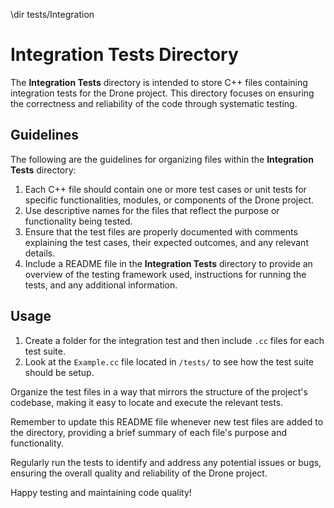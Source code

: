 \dir tests/Integration

# Integration Tests Directory

The **Integration Tests** directory is intended to store C++ files containing integration tests for the Drone project. This directory focuses on ensuring the correctness and reliability of the code through systematic testing.

## Guidelines

The following are the guidelines for organizing files within the **Integration Tests** directory:

1. Each C++ file should contain one or more test cases or unit tests for specific functionalities, modules, or components of the Drone project.
2. Use descriptive names for the files that reflect the purpose or functionality being tested.
3. Ensure that the test files are properly documented with comments explaining the test cases, their expected outcomes, and any relevant details.
4. Include a README file in the **Integration Tests** directory to provide an overview of the testing framework used, instructions for running the tests, and any additional information.

## Usage

1. Create a folder for the integration test and then include `.cc` files for each test suite.
2. Look at the `Example.cc` file located in `/tests/` to see how the test suite should be setup.

Organize the test files in a way that mirrors the structure of the project's codebase, making it easy to locate and execute the relevant tests.

Remember to update this README file whenever new test files are added to the directory, providing a brief summary of each file's purpose and functionality.

Regularly run the tests to identify and address any potential issues or bugs, ensuring the overall quality and reliability of the Drone project.

Happy testing and maintaining code quality!